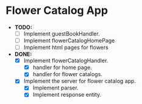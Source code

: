 # Flower Catalog App

- **TODO:**
  - [ ] Implement guestBookHandler.
  - [ ] Implement flowerCatalogHomePage
  - [ ] Implement html  pages for flowers

- **DONE:**
  - [x] Implement flowerCatalogHandler.
    - [x] handler for home page.
    - [x] handler for flower catalogs.
  - [x] Implement the server for flower catalog app.
    - [x] Implement parser.
    - [x] Implement response entity.